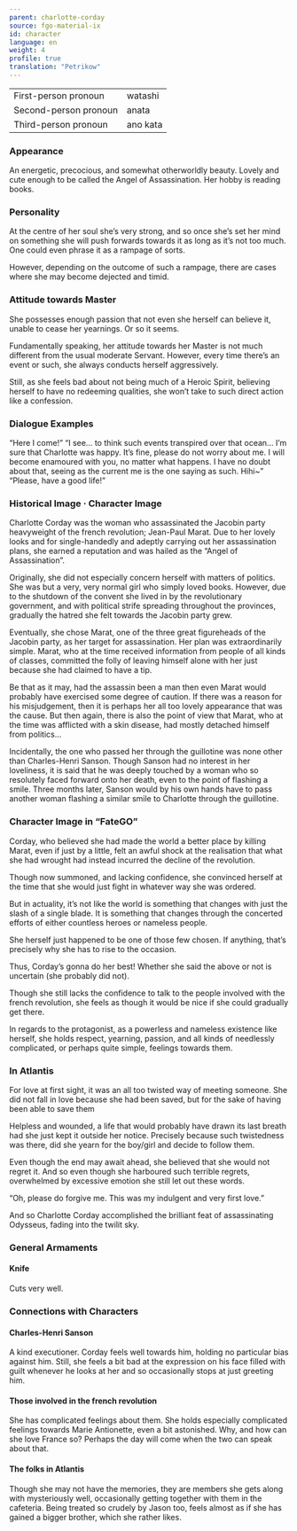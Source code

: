 ```yaml
---
parent: charlotte-corday
source: fgo-material-ix
id: character
language: en
weight: 4
profile: true
translation: "Petrikow"
---
```


<table>
  <tr><td>First-person pronoun</td><td>watashi</td></tr>
  <tr><td>Second-person pronoun</td><td>anata</td></tr>
  <tr><td>Third-person pronoun</td><td>ano kata</td></tr>
</table>

### Appearance

An energetic, precocious, and somewhat otherworldly beauty.
Lovely and cute enough to be called the Angel of Assassination. Her hobby is reading books.

### Personality

At the centre of her soul she’s very strong, and so once she’s set her mind on something she will push forwards towards it as long as it’s not too much.
One could even phrase it as a rampage of sorts.

However, depending on the outcome of such a rampage, there are cases where she may become dejected and timid.

### Attitude towards Master

She possesses enough passion that not even she herself can believe it, unable to cease her yearnings. Or so it seems.

Fundamentally speaking, her attitude towards her Master is not much different from the usual moderate Servant.
However, every time there’s an event or such, she always conducts herself aggressively.

Still, as she feels bad about not being much of a Heroic Spirit, believing herself to have no redeeming qualities, she won’t take to such direct action like a confession.

### Dialogue Examples

“Here I come!”
“I see… to think such events transpired over that ocean…
I’m sure that Charlotte was happy.
It’s fine, please do not worry about me.
I will become enamoured with you, no matter what happens.
I have no doubt about that, seeing as the current me is the one saying as such.
Hihi~”
“Please, have a good life!”

### Historical Image · Character Image

Charlotte Corday was the woman who assassinated the Jacobin party heavyweight of the french revolution; Jean-Paul Marat.
Due to her lovely looks and for single-handedly and adeptly carrying out her assassination plans, she earned a reputation and was hailed as the “Angel of Assassination”.

Originally, she did not especially concern herself with matters of politics. She was but a very, very normal girl who simply loved books.
However, due to the shutdown of the convent she lived in by the revolutionary government, and with political strife spreading throughout the provinces, gradually the hatred she felt towards the Jacobin party grew.

Eventually, she chose Marat, one of the three great figureheads of the Jacobin party, as her target for assassination.
Her plan was extraordinarily simple. Marat, who at the time received information from people of all kinds of classes, committed the folly of leaving himself alone with her just because she had claimed to have a tip.

Be that as it may, had the assassin been a man then even Marat would probably have exercised some degree of caution.
If there was a reason for his misjudgement, then it is perhaps her all too lovely appearance that was the cause.
But then again, there is also the point of view that Marat, who at the time was afflicted with a skin disease, had mostly detached himself from politics…

Incidentally, the one who passed her through the guillotine was none other than Charles-Henri Sanson.
Though Sanson had no interest in her loveliness, it is said that he was deeply touched by a woman who so resolutely faced forward onto her death, even to the point of flashing a smile.
Three months later, Sanson would by his own hands have to pass another woman flashing a similar smile to Charlotte through the guillotine.

### Character Image in “FateGO”

Corday, who believed she had made the world a better place by killing Marat, even if just by a little, felt an awful shock at the realisation that what she had wrought had instead incurred the decline of the revolution.

Though now summoned, and lacking confidence, she convinced herself at the time that she would just fight in whatever way she was ordered.

But in actuality, it’s not like the world is something that changes with just the slash of a single blade. It is something that changes through the concerted efforts of either countless heroes or nameless people.

She herself just happened to be one of those few chosen.
If anything, that’s precisely why she has to rise to the occasion.

Thus, Corday’s gonna do her best!
Whether she said the above or not is uncertain (she probably did not).

Though she still lacks the confidence to talk to the people involved with the french revolution, she feels as though it would be nice if she could gradually get there.

In regards to the protagonist, as a powerless and nameless existence like herself, she holds respect, yearning, passion, and all kinds of needlessly complicated, or perhaps quite simple, feelings towards them.

### In Atlantis

For love at first sight, it was an all too twisted way of meeting someone.
She did not fall in love because she had been saved, but for the sake of having been able to save them

Helpless and wounded, a life that would probably have drawn its last breath had she just kept it outside her notice.
Precisely because such twistedness was there, did she yearn for the boy/girl and decide to follow them.

Even though the end may await ahead, she believed that she would not regret it.
And so even though she harboured such terrible regrets, overwhelmed by excessive emotion she still let out these words.

“Oh, please do forgive me.
This was my indulgent and very first love.”

And so Charlotte Corday accomplished the brilliant feat of assassinating Odysseus, fading into the twilit sky.

### General Armaments

#### Knife

Cuts very well.

### Connections with Characters

#### Charles-Henri Sanson

A kind executioner.
Corday feels well towards him, holding no particular bias against him.
Still, she feels a bit bad at the expression on his face filled with guilt whenever he looks at her and so occasionally stops at just greeting him.

#### Those involved in the french revolution

She has complicated feelings about them.
She holds especially complicated feelings towards Marie Antionette, even a bit astonished.
Why, and how can she love France so?
Perhaps the day will come when the two can speak about that.

#### The folks in Atlantis

Though she may not have the memories, they are members she gets along with mysteriously well, occasionally getting together with them in the cafeteria.
Being treated so crudely by Jason too, feels almost as if she has gained a bigger brother, which she rather likes.
